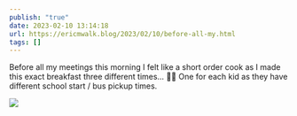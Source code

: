 ```yaml
---
publish: "true"
date: 2023-02-10 13:14:18
url: https://ericmwalk.blog/2023/02/10/before-all-my.html
tags: []
---
```


Before all my meetings this morning I felt like a short order cook as I made this exact breakfast three different times… 🍳🥓 One for each kid as they have different school start / bus pickup times.


![](https://ericmwalk.blog/uploads/2023/b0e4da15ee.jpg)